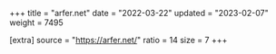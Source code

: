 +++
title = "arfer.net"
date = "2022-03-22"
updated = "2023-02-07"
weight = 7495

[extra]
source = "https://arfer.net/"
ratio = 14
size = 7
+++
